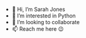 - 👋 Hi, I’m Sarah Jones
- 👀 I’m interested in Python
- 💞️ I’m looking to collaborate
- 📫 Reach me here :wink:
